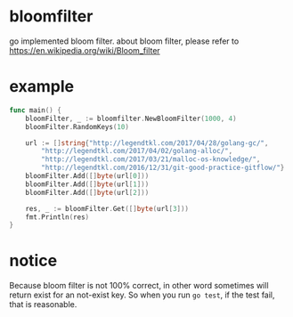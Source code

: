 # bloomfilter
go implemented bloom filter.
about bloom filter, please refer to https://en.wikipedia.org/wiki/Bloom_filter

# example
```go
func main() {
    bloomFilter, _ := bloomfilter.NewBloomFilter(1000, 4)
    bloomFilter.RandomKeys(10)

    url := []string{"http://legendtkl.com/2017/04/28/golang-gc/",
        "http://legendtkl.com/2017/04/02/golang-alloc/",
        "http://legendtkl.com/2017/03/21/malloc-os-knowledge/",
        "http://legendtkl.com/2016/12/31/git-good-practice-gitflow/"}
    bloomFilter.Add([]byte(url[0]))
    bloomFilter.Add([]byte(url[1]))
    bloomFilter.Add([]byte(url[2]))

    res, _ := bloomFilter.Get([]byte(url[3]))
    fmt.Println(res)
}
```

# notice
Because bloom filter is not 100% correct, in other word sometimes will return exist for an not-exist key. So when you run `go test`, if the test fail, that is reasonable.